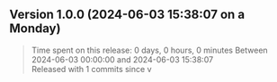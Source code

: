 ## Version 1.0.0 (2024-06-03 15:38:07 on a Monday)

> Time spent on this release: 0 days, 0 hours, 0 minutes
> Between 2024-06-03 00:00:00 and 2024-06-03 15:38:07   
> Released with 1 commits since v



